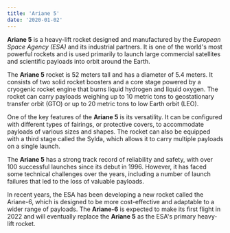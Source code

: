```yaml
---
title: 'Ariane 5'
date: '2020-01-02'
---
```


**Ariane 5** is a heavy-lift rocket designed and manufactured by the *European Space Agency (ESA)* and its industrial partners. It is one of the world's most powerful rockets and is used primarily to launch large commercial satellites and scientific payloads into orbit around the Earth.

The **Ariane 5** rocket is 52 meters tall and has a diameter of 5.4 meters. It consists of two solid rocket boosters and a core stage powered by a cryogenic rocket engine that burns liquid hydrogen and liquid oxygen. The rocket can carry payloads weighing up to 10 metric tons to geostationary transfer orbit (GTO) or up to 20 metric tons to low Earth orbit (LEO).

One of the key features of the **Ariane 5** is its versatility. It can be configured with different types of fairings, or protective covers, to accommodate payloads of various sizes and shapes. The rocket can also be equipped with a third stage called the Sylda, which allows it to carry multiple payloads on a single launch.

The **Ariane 5** has a strong track record of reliability and safety, with over 100 successful launches since its debut in 1996. However, it has faced some technical challenges over the years, including a number of launch failures that led to the loss of valuable payloads.

In recent years, the ESA has been developing a new rocket called the Ariane-6, which is designed to be more cost-effective and adaptable to a wider range of payloads. The **Ariane-6** is expected to make its first flight in 2022 and will eventually replace the **Ariane 5** as the ESA's primary heavy-lift rocket.